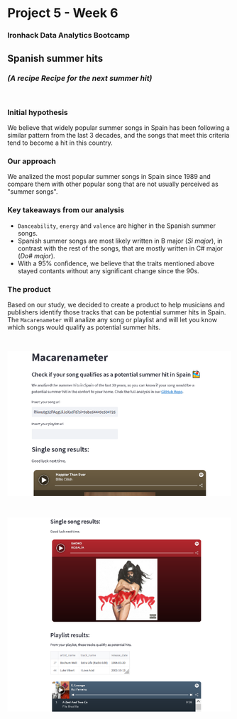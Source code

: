 # Project 5 - Week 6

### Ironhack Data Analytics Bootcamp

## **Spanish summer hits**

### *(A recipe Recipe for the next summer hit)*

<br>

### **Initial hypothesis**

We believe that widely popular summer songs in Spain has been following a similar pattern from the last 3 decades, and the songs that meet this criteria tend to become a hit in this country.

### **Our approach**

We analized the most popular summer songs in Spain since 1989 and compare them with other popular song that are not usually perceived as "summer songs".

### **Key takeaways from our analysis**

- `Danceability`, `energy` and `valence` are higher in the Spanish summer songs.
- Spanish summer songs are most likely written in B major (*Si major*), in contrast with the rest of the songs, that are mostly written in C# major (*Do# major*).
- With a 95% confidence, we believe that the traits mentioned above stayed contants without any significant change since the 90s.

### **The  product**

Based on our study, we decided to create a product to help musicians and publishers identify those tracks that can be potential summer hits in Spain. The `Macarenameter` will analize any song or playlist and will let you know which songs would qualify as potential summer hits.

<br>

![Esta es una imagen](screenshots\ss1.png)

<br>

![Esta es una imagen](screenshots\ss2.png)